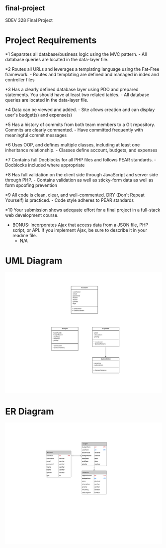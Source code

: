 ## final-project
SDEV 328 Final Project

# Project Requirements
*1 Separates all database/business logic using the MVC pattern.
    - All database queries are located in the data-layer file.

*2 Routes all URLs and leverages a templating language using the Fat-Free framework.
    - Routes and templating are defined and managed in index and controller files

*3 Has a clearly defined database layer using PDO and prepared statements. You should have at least two related tables.
    - All database queries are located in the data-layer file.

*4 Data can be viewed and added.
    - Site allows creation and can display user's budget(s) and expense(s)

*5 Has a history of commits from both team members to a Git repository. Commits are clearly commented.
    - Have committed frequently with meaningful commit messages

*6 Uses OOP, and defines multiple classes, including at least one inheritance relationship.
    - Classes define account, budgets, and expenses

*7 Contains full Docblocks for all PHP files and follows PEAR standards.
    - Docblocks included where appropriate

*8 Has full validation on the client side through JavaScript and server side through PHP.
    - Contains validation as well as sticky-form data as well as form spoofing prevention

*9 All code is clean, clear, and well-commented. DRY (Don't Repeat Yourself) is practiced.
    - Code style adheres to PEAR standards

*10 Your submission shows adequate effort for a final project in a full-stack web development course.
* BONUS:  Incorporates Ajax that access data from a JSON file, PHP script, or API. If you implement Ajax, be sure to describe it in your readme file.
    - N/A


# UML Diagram
![UML Diagram](images/finalProjectUMLDiagram.png)

# ER Diagram
![ER Diagram](images/finalProjectERDiagram.png)